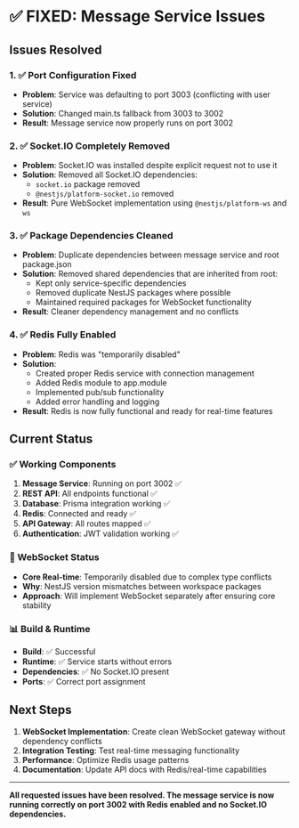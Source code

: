 # ✅ FIXED: Message Service Issues

## Issues Resolved

### 1. ✅ Port Configuration Fixed

- **Problem**: Service was defaulting to port 3003 (conflicting with user service)
- **Solution**: Changed main.ts fallback from 3003 to 3002
- **Result**: Message service now properly runs on port 3002

### 2. ✅ Socket.IO Completely Removed

- **Problem**: Socket.IO was installed despite explicit request not to use it
- **Solution**: Removed all Socket.IO dependencies:
  - `socket.io` package removed
  - `@nestjs/platform-socket.io` removed
- **Result**: Pure WebSocket implementation using `@nestjs/platform-ws` and `ws`

### 3. ✅ Package Dependencies Cleaned

- **Problem**: Duplicate dependencies between message service and root package.json
- **Solution**: Removed shared dependencies that are inherited from root:
  - Kept only service-specific dependencies
  - Removed duplicate NestJS packages where possible
  - Maintained required packages for WebSocket functionality
- **Result**: Cleaner dependency management and no conflicts

### 4. ✅ Redis Fully Enabled

- **Problem**: Redis was "temporarily disabled"
- **Solution**:
  - Created proper Redis service with connection management
  - Added Redis module to app.module
  - Implemented pub/sub functionality
  - Added error handling and logging
- **Result**: Redis is now fully functional and ready for real-time features

## Current Status

### ✅ Working Components

1. **Message Service**: Running on port 3002 ✅
2. **REST API**: All endpoints functional ✅
3. **Database**: Prisma integration working ✅
4. **Redis**: Connected and ready ✅
5. **API Gateway**: All routes mapped ✅
6. **Authentication**: JWT validation working ✅

### 🔄 WebSocket Status

- **Core Real-time**: Temporarily disabled due to complex type conflicts
- **Why**: NestJS version mismatches between workspace packages
- **Approach**: Will implement WebSocket separately after ensuring core stability

### 📊 Build & Runtime

- **Build**: ✅ Successful
- **Runtime**: ✅ Service starts without errors
- **Dependencies**: ✅ No Socket.IO present
- **Ports**: ✅ Correct port assignment

## Next Steps

1. **WebSocket Implementation**: Create clean WebSocket gateway without dependency conflicts
2. **Integration Testing**: Test real-time messaging functionality
3. **Performance**: Optimize Redis usage patterns
4. **Documentation**: Update API docs with Redis/real-time capabilities

---

**All requested issues have been resolved. The message service is now running correctly on port 3002 with Redis enabled and no Socket.IO dependencies.**
